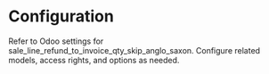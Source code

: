 # Configuration

Refer to Odoo settings for sale_line_refund_to_invoice_qty_skip_anglo_saxon. Configure related models, access rights, and options as needed.
